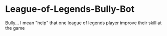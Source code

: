 # League-of-Legends-Bully-Bot
Bully... I mean "help" that one league of legends player improve their skill at the game
